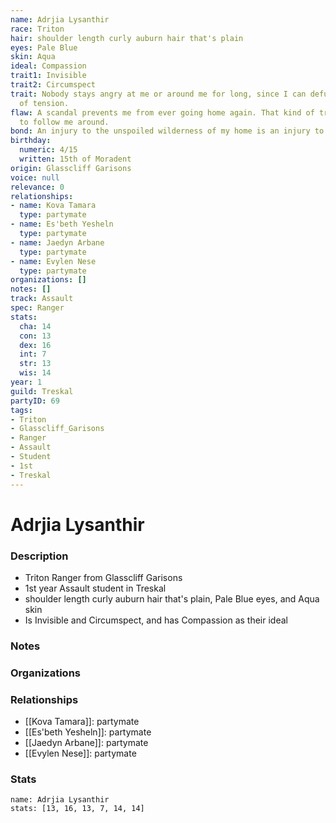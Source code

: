 ```yaml
---
name: Adrjia Lysanthir
race: Triton
hair: shoulder length curly auburn hair that's plain
eyes: Pale Blue
skin: Aqua
ideal: Compassion
trait1: Invisible
trait2: Circumspect
trait: Nobody stays angry at me or around me for long, since I can defuse any amount
  of tension.
flaw: A scandal prevents me from ever going home again. That kind of trouble seems
  to follow me around.
bond: An injury to the unspoiled wilderness of my home is an injury to me.
birthday:
  numeric: 4/15
  written: 15th of Moradent
origin: Glasscliff Garisons
voice: null
relevance: 0
relationships:
- name: Kova Tamara
  type: partymate
- name: Es'beth Yesheln
  type: partymate
- name: Jaedyn Arbane
  type: partymate
- name: Evylen Nese
  type: partymate
organizations: []
notes: []
track: Assault
spec: Ranger
stats:
  cha: 14
  con: 13
  dex: 16
  int: 7
  str: 13
  wis: 14
year: 1
guild: Treskal
partyID: 69
tags:
- Triton
- Glasscliff_Garisons
- Ranger
- Assault
- Student
- 1st
- Treskal
---
```

# Adrjia Lysanthir
### Description
- Triton Ranger from Glasscliff Garisons
- 1st year Assault student in Treskal
- shoulder length curly auburn hair that's plain, Pale Blue eyes, and Aqua skin
- Is Invisible and Circumspect, and has Compassion as their ideal

### Notes

### Organizations

### Relationships
- [[Kova Tamara]]: partymate
- [[Es'beth Yesheln]]: partymate
- [[Jaedyn Arbane]]: partymate
- [[Evylen Nese]]: partymate

### Stats
```statblock
name: Adrjia Lysanthir
stats: [13, 16, 13, 7, 14, 14]
```